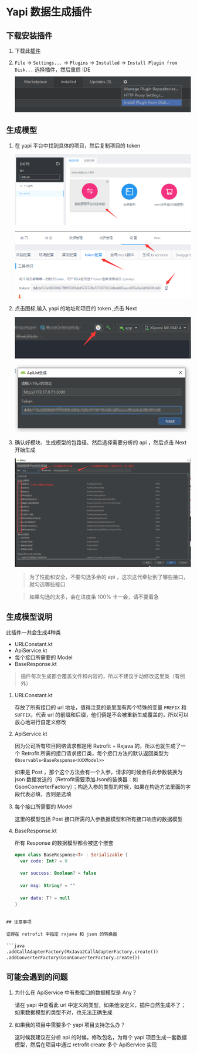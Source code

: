 # Yapi 数据生成插件

## 下载安装插件

1. 下载此[插件](https://github.com/CiyLei/YapiAndroidPlugin/blob/master/Plugin/Plugin.zip?raw=true)

2.  `File` -> `Settings...` -> `Plugins` -> `Installed` -> `Install Plugin from Disk...` 选择插件，然后重启 IDE
![安装插件](https://raw.githubusercontent.com/CiyLei/YapiAndroidPlugin/master/img/%E5%AE%89%E8%A3%85%E6%8F%92%E4%BB%B6.png)

## 生成模型

1. 在 yapi 平台中找到具体的项目，然后复制项目的 token

    ![yapi选择项目](https://raw.githubusercontent.com/CiyLei/YapiAndroidPlugin/master/img/yapi%E9%80%89%E6%8B%A9%E9%A1%B9%E7%9B%AE.png)
    
    ![复制项目token](https://raw.githubusercontent.com/CiyLei/YapiAndroidPlugin/master/img/%E5%A4%8D%E5%88%B6%E9%A1%B9%E7%9B%AEtoken.png)

2. 点击图标,输入 yapi 的地址和项目的 token ,点击 Next

    ![选择图标](https://raw.githubusercontent.com/CiyLei/YapiAndroidPlugin/master/img/%E9%80%89%E6%8B%A9%E5%9B%BE%E6%A0%87.png)
    
    ![输入token](https://raw.githubusercontent.com/CiyLei/YapiAndroidPlugin/master/img/%E8%BE%93%E5%85%A5token.png)

3. 确认好模块、生成模型的包路径、然后选择需要分析的 api ，然后点击 Next 开始生成

    ![选择分析的api](https://raw.githubusercontent.com/CiyLei/YapiAndroidPlugin/master/img/%E9%80%89%E6%8B%A9%E5%88%86%E6%9E%90%E7%9A%84api.png)

    > 为了性能和安全，不要勾选多余的 api ，这次迭代牵扯到了哪些接口，就勾选哪些接口

    > 如果勾选的太多，会在进度条 100% 卡一会，请不要着急

## 生成模型说明

此插件一共会生成4种类

* URLConstant.kt
* ApiService.kt
* 每个接口所需要的 Model
* BaseResponse.kt

> 插件每次生成都会覆盖文件和内容的，所以不建议手动修改这里类（有例外）

1. URLConstant.kt

    存放了所有接口的 url 地址，值得注意的是里面有两个特殊的变量 `PREFIX` 和 `SUFFIX`，代表 url 的前缀和后缀，他们俩是不会被重新生成覆盖的，所以可以放心地进行自定义修改

2. ApiService.kt

    因为公司所有项目网络请求都是用 Retrofit + Rxjava 的，所以也就生成了一个 Retrofit 所需的接口请求接口类，每个接口方法的默认返回类型为 `Observable<BaseResponse<XXXModel>>`

    如果是 Post ，那个这个方法会有一个入参，请求的时候会将此参数装换为 json 数据发送的（Retrofit需要添加Json的装换器：如GsonConverterFactory）；构造入参的类型的时候，如果在构造方法里面的字段代表必填，否则是选填

3. 每个接口所需要的 Model

    这里的模型包括 Post 接口所需的入参数据模型和所有接口响应的数据模型

4. BaseResponse.kt

    所有 Response 的数据模型都会被这个嵌套
    
    ```kotlin
    open class BaseResponse<T> : Serializable {
      var code: Int? = 0
    
      var success: Boolean? = false
    
      var msg: String? = ""
    
      var data: T? = null
    }
```

## 注意事项

记得在 retrofit 中指定 rxjava 和 json 的转换器

```java
.addCallAdapterFactory(RxJava2CallAdapterFactory.create())
.addConverterFactory(GsonConverterFactory.create())
```

## 可能会遇到的问题

1. 为什么在 ApiService 中有些接口的数据模型是 Any？

    请在 yapi 中查看此 url 中定义的类型，如果他没定义，插件自然生成不了；如果数据模型的类型不对，也无法正确生成

2. 如果我的项目中需要多个 yapi 项目支持怎么办？

    这时候我建议在分析 api 的时候，修改包名，为每个 yapi 项目生成一套数据模型，然后在项目中通过 retrofit create 多个 ApiService 实现